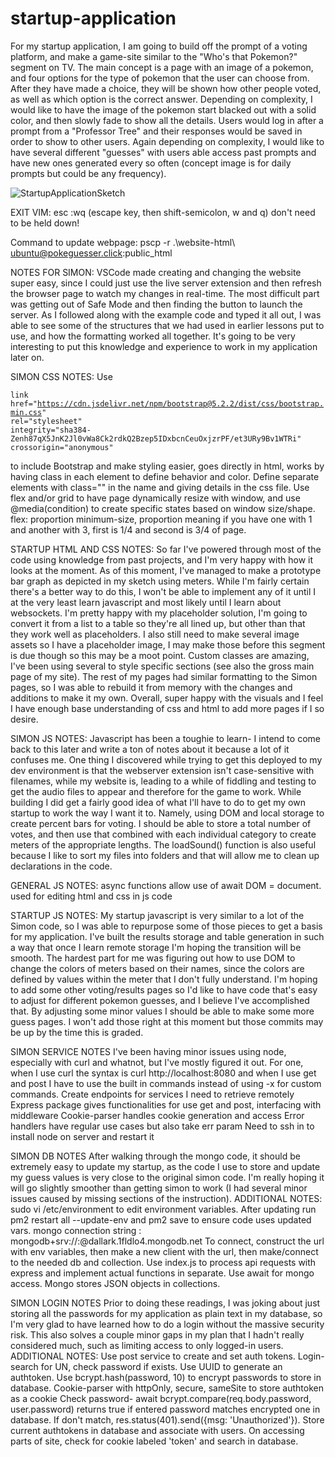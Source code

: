 # startup-application
For my startup application, I am going to build off the prompt of a voting platform, and make a game-site similar to the "Who's that Pokemon?" segment on TV. The main concept is a page with an image of a pokemon, and four options for the type of pokemon that the user can choose from. After they have made a choice, they will be shown how other people voted, as well as which option is the correct answer. Depending on complexity, I would like to have the image of the pokemon start blacked out with a solid color, and then slowly fade to show all the details. Users would log in after a prompt from a "Professor Tree" and their responses would be saved in order to show to other users. Again depending on complexity, I would like to have several different "guesses" with users able access past prompts and have new ones generated every so often (concept image is for daily prompts but could be any frequency). 

![StartupApplicationSketch](https://user-images.githubusercontent.com/101128049/215238322-15184b38-522e-421c-a017-3b5c458e22aa.png)

EXIT VIM: esc :wq (escape key, then shift-semicolon, w and q) don't need to be held down!

Command to update webpage: pscp -r .\website-html\ ubuntu@pokeguesser.click:public_html

NOTES FOR SIMON: 
VSCode made creating and changing the website super easy, since I could just use the live server extension and then refresh the browser page to watch my changes in real-time. The most difficult part was getting out of Safe Mode and then finding the button to launch the server. As I followed along with the example code and typed it all out, I was able to see some of the structures that we had used in earlier lessons put to use, and how the formatting worked all together. It's going to be very interesting to put this knowledge and experience to work in my application later on.

SIMON CSS NOTES:
Use

<code>link
            href="https://cdn.jsdelivr.net/npm/bootstrap@5.2.2/dist/css/bootstrap.min.css"
            rel="stylesheet"
            integrity="sha384-Zenh87qX5JnK2Jl0vWa8Ck2rdkQ2Bzep5IDxbcnCeuOxjzrPF/et3URy9Bv1WTRi"
            crossorigin="anonymous"
</code>

to include Bootstrap and make styling easier, goes directly in html, works by having class in each element to define behavior and color.
Define separate elements with class="" in the name and giving details in the css file.
Use flex and/or grid to have page dynamically resize with window, and use @media(condition) to create specific states based on window size/shape.
flex: proportion minimum-size, proportion meaning if you have one with 1 and another with 3, first is 1/4 and second is 3/4 of page.

STARTUP HTML AND CSS NOTES:
So far I've powered through most of the code using knowledge from past projects, and I'm very happy with how it looks at the moment. As of this moment, I've managed to make a prototype bar graph as depicted in my sketch using meters. While I'm fairly certain there's a better way to do this, I won't be able to implement any of it until I at the very least learn javascript and most likely until I learn about websockets. I'm pretty happy with my placeholder solution, I'm going to convert it from a list to a table so they're all lined up, but other than that they work well as placeholders. I also still need to make several image assets so I have a placeholder image, I may make those before this segment is due though so this may be a moot point. Custom classes are amazing, I've been using several to style specific sections (see also the gross main page of my site). The rest of my pages had similar formatting to the Simon pages, so I was able to rebuild it from memory with the changes and additions to make it my own. Overall, super happy with the visuals and I feel I have enough base understanding of css and html to add more pages if I so desire.
        
SIMON JS NOTES:
Javascript has been a toughie to learn- I intend to come back to this later and write a ton of notes about it because a lot of it confuses me. One thing I discovered while trying to get this deployed to my dev environment is that the webserver extension isn't case-sensitive with filenames, while my website is, leading to a while of fiddling and testing to get the audio files to appear and therefore for the game to work. While building I did get a fairly good idea of what I'll have to do to get my own startup to work the way I want it to. Namely, using DOM and local storage to create percent bars for voting. I should be able to store a total number of votes, and then use that combined with each individual category to create meters of the appropriate lengths. The loadSound() function is also useful because I like to sort my files into folders and that will allow me to clean up declarations in the code. 

GENERAL JS NOTES: 
async functions allow use of await
DOM = document. used for editing html and css in js code

STARTUP JS NOTES:
My startup javascript is very similar to a lot of the Simon code, so I was able to repurpose some of those pieces to get a basis for my application. I've built the results storage and table generation in such a way that once I learn remote storage I'm hoping the transition will be smooth. The hardest part for me was figuring out how to use DOM to change the colors of meters based on their names, since the colors are defined by values within the meter that I don't fully understand. I'm hoping to add some other voting/results pages so I'd like to have code that's easy to adjust for different pokemon guesses, and I believe I've accomplished that. By adjusting some minor values I should be able to make some more guess pages. I won't add those right at this moment but those commits may be up by the time this is graded. 

SIMON SERVICE NOTES
I've been having minor issues using node, especially with curl and whatnot, but I've mostly figured it out. For one, when I use curl the syntax is 
curl http://localhost:8080
and when I use get and post I have to use the built in commands instead of using -x for custom commands. 
Create endpoints for services I need to retrieve remotely
Express package gives functionalities for use get and post, interfacing with middleware
Cookie-parser handles cookie generation and access
Error handlers have regular use cases but also take err param
Need to ssh in to install node on server and restart it 

SIMON DB NOTES
After walking through the mongo code, it should be extremely easy to update my startup, as the code I use to store and update my guess values is very close to the original simon code. I'm really hoping it will go slightly smoother than getting simon to work (I had several minor issues caused by missing sections of the instruction). 
ADDITIONAL NOTES: 
sudo vi /etc/environment to edit environment variables. 
After updating run pm2 restart all --update-env and pm2 save to ensure code uses updated vars.
mongo connection string : mongodb+srv://<username>:<password>@dallark.1fldlo4.mongodb.net
To connect, construct the url with env variables, then make a new client with the url, then make/connect to the needed db and collection. 
Use index.js to process api requests with express and implement actual functions in separate.
Use await for mongo access.
Mongo stores JSON objects in collections. 

SIMON LOGIN NOTES
Prior to doing these readings, I was joking about just storing all the passwords for my application as plain text in my database, so I'm very glad to have learned how to do a login without the massive security risk. This also solves a couple minor gaps in my plan that I hadn't really considered much, such as limiting access to only logged-in users.
ADDITIONAL NOTES:
Use post service to create and set auth tokens.
Login- search for UN, check password if exists.
Use UUID to generate an authtoken.
Use bcrypt.hash(password, 10) to encrypt passwords to store in database.
Cookie-parser with httpOnly, secure, sameSite to store authtoken as a cookie
Check password- await bcrypt.compare(req.body.password, user.password) returns true if entered password matches encrypted one in database.
If don't match, res.status(401).send({msg: 'Unauthorized'}).
Store current authtokens in database and associate with users.
On accessing parts of site, check for cookie labeled 'token' and search in database.
